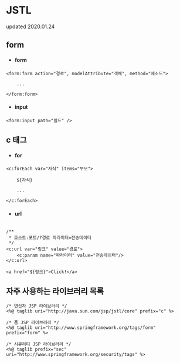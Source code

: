 # JSTL
updated 2020.01.24

## form
- #### form
```
<form:form action="경로", modelAttribute="객체", method="메소드">

    ...

</form:form>
```
- #### input
```
<form:input path="필드" />
```
## c 태그
- #### for 
```
<c:forEach var="자식" items="부모">

    ${자식}

    ...

</c:forEach>
```
- #### url
```

/**
 * 호스트:포트/?경로 파라미터=전송데이터
 */
<c:url var="링크" value="경로">
    <c:param name="파라미터" value="전송데이터"/>
</c:url>

<a href="${링크}">Click!</a>
```

## 자주 사용하는 라이브러리 목록
```
/* 연산자 JSP 라이브러리 */
<%@ taglib uri="http://java.sun.com/jsp/jstl/core" prefix="c" %>

/* 폼 JSP 라이브러리 */
<%@ taglib uri="http://www.springframework.org/tags/form" prefix="form" %>

/* 시큐리티 JSP 라이브러리 */
<%@ taglib prefix="sec" uri="http://www.springframework.org/security/tags" %>
```